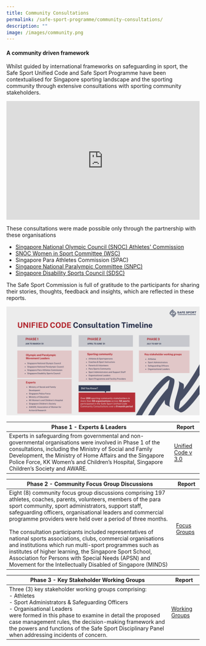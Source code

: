 ```yaml
---
title: Community Consultations
permalink: /safe-sport-programme/community-consultations/
description: ""
image: /images/community.png
---
```

#### A community driven framework


Whilst guided by international frameworks on safeguarding in sport, the Safe Sport Unified Code and Safe Sport Programme have been contextualised for Singapore sporting landscape and the sporting community through extensive consultations with sporting community stakeholders. 

<div class="videoWrapper"><style>
	.videoWrapper {
		position: relative;
		padding-bottom: 56.25%; /* 16:9 */
		padding-top: 25px;
		height: 0;
	}
	.videoWrapper iframe {
		position: absolute;
		top: 0;
		left: 0;
		width: 100%;
		height: 100%;
	}
	</style>
	
<iframe src="https://player.vimeo.com/video/648987858?h=5f9a89c757&amp;app_id=122963" width="640" height="360" frameborder="0" allow="autoplay; fullscreen; picture-in-picture"></iframe>
 </div>

These consultations were made possible only through the partnership with these organisations

* [Singapore National Olympic Council (SNOC) Athletes' Commission](https://www.singaporeolympics.com/about-snoc/snoc-athletes-commission/)
* [SNOC Women in Sport Committee (WSC)](https://www.singaporeolympics.com/snoc-women-in-sport-committee/)
* Singapore Para Athletes Commission (SPAC)
* [Singapore National Paralympic Committee (SNPC)](https://www.snpc.org.sg/about/)
* [Singapore Disability Sports Council (SDSC)](https://sdsc.org.sg/about-us/)

The Safe Sport Commission is full of gratitude to the participants for sharing their stories, thoughts, feedback and insights, which are reflected in these reports.

![Alt text for image on Isomer site](/images/consult%20timeline.png)



| **Phase 1 - Experts &amp; Leaders** | Report | 
| -------- | -------- | 
| Experts in safeguarding from governmental and non-governmental organisations were involved in Phase 1 of the consultations, including the Ministry of Social and Family Development, the Ministry of Home Affairs and the Singapore Police Force, KK Women’s and Children’s Hospital, Singapore Children’s Society and AWARE. | [Unified Code v 3.0](/files/community-consultations/Safe%20Sport%20Unified%20Code.pdf) | 


| **Phase 2 - Community Focus Group Discussions** | Report | 
| -------- | -------- | 
| Eight (8) community focus group discussions comprising 197 athletes, coaches, parents, volunteers, members of the para sport community, sport administrators, support staff, safeguarding officers, organisational leaders and commercial programme providers were held over a period of three months. <br><br>The consultation participants included representatives of national sports associations, clubs, commercial organisations and institutions which run multi-sport programmes such as institutes of higher learning, the Singapore Sport School, Association for Persons with Special Needs (APSN) and Movement for the Intellectually Disabled of Singapore (MINDS)   | [ Focus Groups](/files/community-consultations/Community%20Consultation%20Interim%20Report.pdf) | 


| **Phase 3 - Key Stakeholder Working Groups** | Report | 
| -------- | -------- | 
| Three (3) key stakeholder working groups comprising:<br>- Athletes <br> - Sport Administrators &amp; Safeguarding Officers <br> - Organisational Leaders<br> were formed in this  phase to examine in detail the proposed case management rules, the decision-making framework and the powers and functions of the Safe Sport Disciplinary Panel when addressing incidents of concern.  | [Working Groups](/files/community-consultations/Phase%203%20Safe%20Sport%20Unified%20Community%20Consultations%20Final%20Report_updated.pdf)